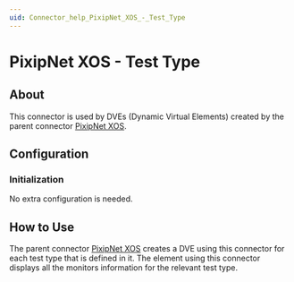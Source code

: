```yaml
---
uid: Connector_help_PixipNet_XOS_-_Test_Type
---
```


# PixipNet XOS - Test Type

## About

This connector is used by DVEs (Dynamic Virtual Elements) created by the parent connector [PixipNet XOS](xref:Connector_help_PixipNet_XOS).

## Configuration

### Initialization

No extra configuration is needed.

## How to Use

The parent connector [PixipNet XOS](xref:Connector_help_PixipNet_XOS) creates a DVE using this connector for each test type that is defined in it. The element using this connector displays all the monitors information for the relevant test type.
